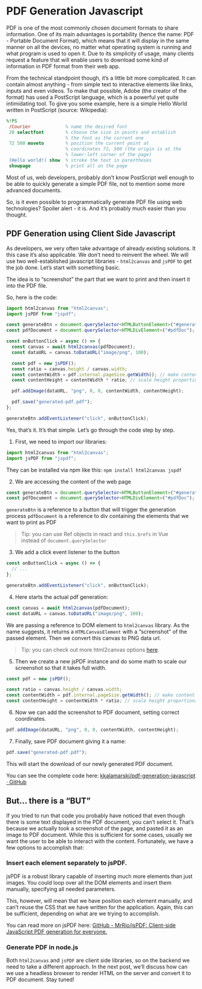 # PDF Generation Javascript

PDF is one of the most commonly chosen document formats to share information. One of its main advantages is portability (hence the name: PDF - Portable Document Format), which means that it will display in the same manner on all the devices, no matter what operating system is running and what program is used to open it. Due to its simplicity of usage, many clients request a feature that will enable users to download some kind of information in PDF format from their web app.

From the technical standpoint though, it’s a little bit more complicated. It can contain almost anything - from simple text to interactive elements like links, inputs and even videos. To make that possible, Adobe (the creator of the format) has used a PostScript language, which is a powerful yet quite intimidating tool. To give you some example, here is a simple Hello World written in PostScript (source: Wikipedia):

```postscript
%!PS
 /Courier             % name the desired font
 20 selectfont        % choose the size in points and establish
                      % the font as the current one
 72 500 moveto        % position the current point at
                      % coordinates 72, 500 (the origin is at the
                      % lower-left corner of the page)
 (Hello world!) show  % stroke the text in parentheses
 showpage             % print all on the page

```

Most of us, web developers, probably don’t know PostScript well enough to be able to quickly generate a simple PDF file, not to mention some more advanced documents.

So, is it even possible to programmatically generate PDF file using web technologies? Spoiler alert - it is. And it’s probably much easier than you thought.

## PDF Generation using Client Side Javascript

As developers, we very often take advantage of already existing solutions. It this case it’s also applicable. We don’t need to reinvent the wheel. We will use two well-established javascript libraries - `html2canvas` and `jsPDF` to get the job done. Let’s start with something basic.

The idea is to “screenshot” the part that we want to print and then insert it into the PDF file.

So, here is the code:

```typescript
import html2canvas from "html2canvas";
import jsPDF from "jspdf";

const generateBtn = document.querySelector<HTMLButtonElement>("#generatePdf");
const pdfDocument = document.querySelector<HTMLDivElement>("#pdfDoc");

const onButtonClick = async () => {
  const canvas = await html2canvas(pdfDocument);
  const dataURL = canvas.toDataURL("image/png", 100);

  const pdf = new jsPDF();
  const ratio = canvas.height / canvas.width;
  const contentWidth = pdf.internal.pageSize.getWidth(); // make content full-width
  const contentHeight = contentWidth * ratio; // scale height proportionally to width

  pdf.addImage(dataURL, "png", 0, 0, contentWidth, contentHeight);

  pdf.save("generated-pdf.pdf");
};

generateBtn.addEventListener("click", onButtonClick);
```

Yes, that’s it. It’s that simple. Let’s go through the code step by step.

1. First, we need to import our libraries:

```typescript
import html2canvas from "html2canvas";
import jsPDF from "jspdf";
```

They can be installed via npm like this:
`npm install html2canvas jspdf`

2. We are accessing the content of the web page

```typescript
const generateBtn = document.querySelector<HTMLButtonElement>("#generatePdf");
const pdfDocument = document.querySelector<HTMLDivElement>("#pdfDoc");
```

`generateBtn` is a reference to a button that will trigger the generation process
`pdfDocument` is a reference to div containing the elements that we want to print as PDF

> Tip: you can use Ref objects in react and `this.$refs` in Vue  
>  instead of `document.querySelector`

3. We add a click event listener to the button

```typescript
const onButtonClick = async () => {
  // ...
};

generateBtn.addEventListener("click", onButtonClick);
```

4. Here starts the actual pdf generation:

```typescript
const canvas = await html2canvas(pdfDocument);
const dataURL = canvas.toDataURL("image/png", 100);
```

We are passing a reference to DOM element to `html2canvas` library. As the name suggests, it returns a `HTMLCanvasElement` with a “screenshot” of the passed element. Then we convert this canvas to PNG data url.

> Tip: you can check out more html2canvas options [here](https://html2canvas.hertzen.com/).

5. Then we create a new jsPDF instance and do some math to scale our screenshot so that it takes full width.

```typescript
const pdf = new jsPDF();

const ratio = canvas.height / canvas.width;
const contentWidth = pdf.internal.pageSize.getWidth(); // make content full-width
const contentHeight = contentWidth * ratio; // scale height proportionally to width
```

6. Now we can add the screenshot to PDF document, setting correct coordinates.

```typescript
pdf.addImage(dataURL, "png", 0, 0, contentWidth, contentHeight);
```

7. Finally, save PDF document giving it a name:

```typescript
pdf.save("generated-pdf.pdf");
```

This will start the download of our newly generated PDF document.

You can see the complete code here: [kkalamarski/pdf-generation-javascript · GitHub](https://github.com/kkalamarski/pdf-generation-javascript/tree/master/frontend)

## But… there is a “BUT”

If you tried to run that code you probably have noticed that even though there is some text displayed in the PDF document, you can’t select it. That’s because we actually took a screenshot of the page, and pasted it as an image to PDF document. While this is sufficient for some cases, usually we want the user to be able to interact with the content. Fortunately, we have a few options to accomplish that:

### Insert each element separately to jsPDF.

jsPDF is a robust library capable of inserting much more elements than just images. You could loop over all the DOM elements and insert them manually, specifying all needed parameters.

This, however, will mean that we have position each element manually, and can’t reuse the CSS that we have written for the application. Again, this can be sufficient, depending on what are we trying to accomplish.

You can read more on jsPDF here: [GitHub - MrRio/jsPDF: Client-side JavaScript PDF generation for everyone.](https://github.com/MrRio/jsPDF)

### Generate PDF in node.js

Both `html2canvas` and `jsPDF` are client side libraries, so on the backend we need to take a different approach. In the next post, we’ll discuss how can we use a headless browser to render HTML on the server and convert it to PDF document. Stay tuned!
